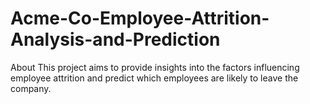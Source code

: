 # Acme-Co-Employee-Attrition-Analysis-and-Prediction
About This project aims to provide insights into the factors influencing employee attrition and predict which employees are likely to leave the company.
